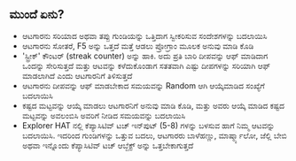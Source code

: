 ## ಮುಂದೆ ಏನು?

* ಆಟಗಾರನು ಸರಿಯಾದ ಅಥವಾ ತಪ್ಪು ಗುಂಡಿಯನ್ನು ಒತ್ತಿದಾಗ ಸ್ವೀಕರಿಸುವ ಸಂದೇಶಗಳನ್ನು ಬದಲಾಯಿಸಿ
* ಆಟಗಾರನು ಸೋತರೆ, F5 ಅನ್ನು ಒತ್ತದೆ ಮತ್ತೆ ಆಡಲು ಪ್ರೋಗ್ರಾಂ ಮೂಲಕ ಅನುವು ಮಾಡಿ ಕೊಡಿ
* 'ಸ್ಟ್ರೀಕ್' ಕೌಂಟರ್ (streak counter) ಅನ್ನು ಹಾಕಿ. ಅದು ಪ್ರತಿ ಬಾರಿ ದೀಪವನ್ನು ಆಫ್ ಮಾಡಿದಾಗ ಒಂದನ್ನು ಸೇರಿಸುತ್ತದೆ ಮತ್ತು ಆಟವನ್ನು ಕಳೆದುಕೊಂಡಾಗ ಸತತವಾಗಿ ಎಷ್ಟು ದೀಪಗಳನ್ನು ಸರಿಯಾಗಿ ಆಫ್ ಮಾಡಲಾಗಿದೆ ಎಂದು ಆಟಗಾರನಿಗೆ ತಿಳಿಸುತ್ತದೆ
* ಆಟಗಾರನು ದೀಪವನ್ನು ಆಫ್ ಮಾಡಬೇಕಾದ ಸಮಯವನ್ನು Random ಆಗಿ ಆಯ್ಕೆಮಾಡಿದ ಸಂಖ್ಯೆಗೆ ಬದಲಾಯಿಸಿ
* ಕಷ್ಟದ ಮಟ್ಟವನ್ನು ಆಯ್ಕೆ ಮಾಡಲು ಆಟಗಾರನಿಗೆ ಅನುವು ಮಾಡಿ ಕೊಡಿ, ಮತ್ತು ಅವರು ಆಯ್ಕೆ ಮಾಡಿದ ಕಷ್ಟದ ಮಟ್ಟವನ್ನು ಅವಲಂಬಿಸಿ ಅವರಿಗೆ ನೀಡಿದ ಸಮಯವನ್ನು ಬದಲಾಯಿಸಿ
* Explorer HAT ನಲ್ಲಿ ಕೆಪ್ಯಾಸಿಟಿವ್ ಟಚ್ ಇನ್‌ಪುಟ್‌ (5-8) ಗಳನ್ನು ಬಳಸುವ ಹಾಗೆ ನಿಮ್ಮ ಆಟವನ್ನು ಬದಲಾಯಿಸಿ. ಇದರಿಂದ ಗುಂಡಿಗಳನ್ನು ಒತ್ತುವ ಬದಲು, ಆಟಗಾರರು ಬಾಳೆಹಣ್ಣು, ಮಾರ್ಷ್ಮ್ಯಾಲೋ, ಜೆಲ್ಲಿ ಬೇಬಿ ಅಥವಾ ಇನ್ನೊಂದು ಕೆಪ್ಯಾಸಿಟಿವ್ ಟಚ್ ಆಬ್ಜೆಕ್ಟ್ ಅನ್ನು ಒತ್ತಬೇಕಾಗುತ್ತದೆ